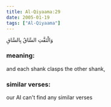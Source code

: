 ```yaml
---
title: Al-Qiyaama:29
date: 2005-01-19
tags: ["Al-Qiyaama"]
---
```

وَالْتَفَّتِ السَّاقُ بِالسَّاقِ
### meaning: 
and each shank clasps the other shank,
### similar verses: 

our AI can't find any similar verses




